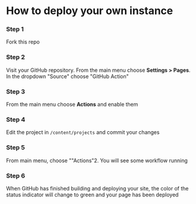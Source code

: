 # How to deploy your own instance

### Step 1
Fork this repo

### Step 2
Visit your GitHub repository. From the main menu choose **Settings > Pages**. In the dropdown "Source" choose "GitHub Action"

### Step 3
From the main menu choose **Actions** and enable them

### Step 4
Edit the project in `/content/projects` and commit your changes

### Step 5
From main menu, choose ""Actions"2. You will see some workflow running

### Step 6
When GitHub has finished building and deploying your site, the color of the status indicator will change to green and your page has been deployed
